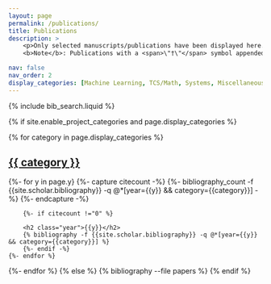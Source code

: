 ```yaml
---
layout: page
permalink: /publications/
title: Publications
description: >
    <p>Only selected manuscripts/publications have been displayed here. For a list of all acknowledged works that I have participated in, please check my Google Scholar/dblp profile(s). <br>
    <b>Note</b>: Publications with a <span>\"†\"</span> symbol appended to the immediate right of my name indicate my first (co-)authorship therein.</p>

nav: false
nav_order: 2
display_categories: [Machine Learning, TCS/Math, Systems, Miscellaneous]
---
```


<!-- _pages/publications.md -->

<!-- Bibsearch Feature -->

{% include bib_search.liquid %}

<div class="publications">

<!-- Thanks to https://github.com/alshedivat/al-folio/issues/1264#issuecomment-1519180549, https://gist.github.com/Teino1978-Corp/325442fda3e3776f49e0#bibliography-filters-->
{% if site.enable_project_categories and page.display_categories %}
  <!-- Display categorized projects -->
  {% for category in page.display_categories %}
    <a id="{{ category }}" href=".#{{ category }}">
        <h2 class="category">{{ category }}</h2>
    </a>
    {%- for y in page.y}
        {%- capture citecount -%}
        {%- bibliography_count -f {{site.scholar.bibliography}} -q @*[year={{y}} && category={{category}}] -%}
        {%- endcapture -%}

        {%- if citecount !="0" %}

        <h2 class="year">{{y}}</h2>
        {% bibliography -f {{site.scholar.bibliography}} -q @*[year={{y}} && category={{category}}] %}
        {%- endif -%}
    {%- endfor %}
   {%- endfor %}
{% else %}
{% bibliography --file papers %}
{% endif %}
</div>
